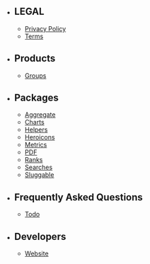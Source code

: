 
- ## LEGAL
    - [Privacy Policy](/docs/site-policy/main/zaimea-privacy-policies/policy)
    - [Terms](/docs/site-policy/main/zaimea-tos/terms)

- ## Products
    - [Groups](/docs/groups)

- ## Packages
    - [Aggregate](/docs/aggregate)
    - [Charts](/docs/charts)
    - [Helpers](/docs/helpers)
    - [Heroicons](/docs/heroicons)
    - [Metrics](/docs/metrics)
    - [PDF](/docs/pdf)
    - [Ranks](/docs/ranks)
    - [Searches](/docs/searches)
    - [Sluggable](/docs/sluggable)


- ## Frequently Asked Questions
    - [Todo](#todo)


- ## Developers
    - [Website](developers.zaimea.com)
